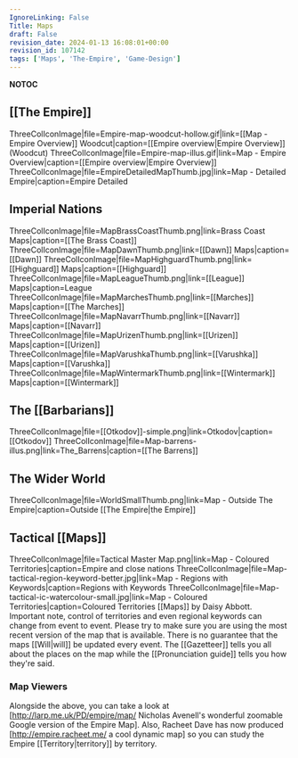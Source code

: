 ```yaml
---
IgnoreLinking: False
Title: Maps
draft: False
revision_date: 2024-01-13 16:08:01+00:00
revision_id: 107142
tags: ['Maps', 'The-Empire', 'Game-Design']
---
```


__NOTOC__
## [[The Empire]]
ThreeColIconImage|file=Empire-map-woodcut-hollow.gif|link=[[Map - Empire Overview]] Woodcut|caption=[[Empire overview|Empire Overview]] (Woodcut)
ThreeColIconImage|file=Empire-map-illus.gif|link=Map - Empire Overview|caption=[[Empire overview|Empire Overview]]
ThreeColIconImage|file=EmpireDetailedMapThumb.jpg|link=Map - Detailed Empire|caption=Empire Detailed
## Imperial Nations
ThreeColIconImage|file=MapBrassCoastThumb.png|link=Brass Coast Maps|caption=[[The Brass Coast]]
ThreeColIconImage|file=MapDawnThumb.png|link=[[Dawn]] Maps|caption=[[Dawn]]
ThreeColIconImage|file=MapHighguardThumb.png|link=[[Highguard]] Maps|caption=[[Highguard]]
ThreeColIconImage|file=MapLeagueThumb.png|link=[[League]] Maps|caption=League
ThreeColIconImage|file=MapMarchesThumb.png|link=[[Marches]] Maps|caption=[[The Marches]]
ThreeColIconImage|file=MapNavarrThumb.png|link=[[Navarr]] Maps|caption=[[Navarr]]
ThreeColIconImage|file=MapUrizenThumb.png|link=[[Urizen]] Maps|caption=[[Urizen]]
ThreeColIconImage|file=MapVarushkaThumb.png|link=[[Varushka]] Maps|caption=[[Varushka]]
ThreeColIconImage|file=MapWintermarkThumb.png|link=[[Wintermark]] Maps|caption=[[Wintermark]]
## The [[Barbarians]]
ThreeColIconImage|file=[[Otkodov]]-simple.png|link=Otkodov|caption=[[Otkodov]]
ThreeColIconImage|file=Map-barrens-illus.png|link=The_Barrens|caption=[[The Barrens]]
## The Wider World
ThreeColIconImage|file=WorldSmallThumb.png|link=Map - Outside The Empire|caption=Outside [[The Empire|the Empire]]
## Tactical [[Maps]]
ThreeColIconImage|file=Tactical Master Map.png|link=Map - Coloured Territories|caption=Empire and close nations
ThreeColIconImage|file=Map-tactical-region-keyword-better.jpg|link=Map - Regions with Keywords|caption=Regions with Keywords
ThreeColIconImage|file=Map-tactical-ic-watercolour-small.jpg|link=Map - Coloured Territories|caption=Coloured Territories
[[Maps]] by Daisy Abbott.
Important note, control of territories and even regional keywords can change from event to event. Please try to make sure you are using the most recent version of the map that is available. There is no guarantee that the maps [[Will|will]] be updated every event.
The [[Gazetteer]] tells you all about the places on the map while the [[Pronunciation guide]] tells you how they're said.
### Map Viewers
Alongside the above, you can take a look at [http://larp.me.uk/PD/empire/map/ Nicholas Avenell's wonderful zoomable Google version of the Empire Map].
Also, Racheet Dave has now produced [http://empire.racheet.me/ a cool dynamic map] so you can study the Empire [[Territory|territory]] by territory.